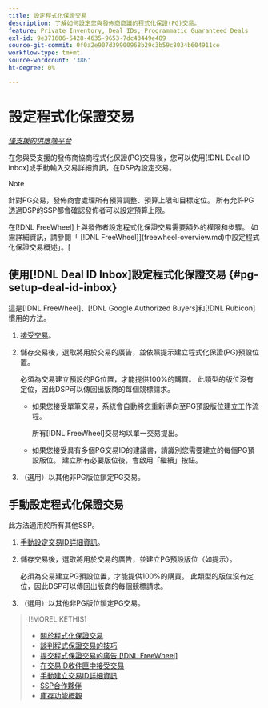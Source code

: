 ```yaml
---
title: 設定程式化保證交易
description: 了解如何設定您與發佈商商議的程式化保證(PG)交易。
feature: Private Inventory, Deal IDs, Programmatic Guaranteed Deals
exl-id: 9e371606-5428-4635-9653-7dc43449e489
source-git-commit: 0f0a2e907d39900968b29c3b59c8034b604911ce
workflow-type: tm+mt
source-wordcount: '386'
ht-degree: 0%

---
```


# 設定程式化保證交易

*[僅支援的供應端平台](programmatic-guaranteed-about.md)*

在您與受支援的發佈商協商程式化保證(PG)交易後，您可以使用[!DNL Deal ID inbox]或手動輸入交易詳細資訊，在DSP內設定交易。

>[!NOTE]
>
> 針對PG交易，發佈商會處理所有預算調整、預算上限和目標定位。 所有允許PG透過DSP的SSP都會確認發佈者可以設定預算上限。
>
> 在[!DNL FreeWheel]上與發佈者設定程式化保證交易需要額外的權限和步驟。 如需詳細資訊，請參閱「 [!DNL FreeWheel]](freewheel-overview.md)中設定程式化保證交易概述」。[

## 使用[!DNL Deal ID Inbox]設定程式化保證交易 {#pg-setup-deal-id-inbox}

這是[!DNL FreeWheel]、[!DNL Google Authorized Buyers]和[!DNL Rubicon]慣用的方法。

1. [接受交易](deal-id-inbox-accept.md)。

1. 儲存交易後，選取將用於交易的廣告，並依照提示建立程式化保證(PG)預設位置。

   必須為交易建立預設的PG位置，才能提供100%的購買。 此類型的版位沒有定位，因此DSP可以傳回出版商的每個競標請求。

   * 如果您接受單筆交易，系統會自動將您重新導向至PG預設版位建立工作流程。

      所有[!DNL FreeWheel]交易均以單一交易提出。

   * 如果您接受具有多個PG交易ID的建議書，請識別您需要建立的每個PG預設版位。 建立所有必要版位後，會啟用「繼續」按鈕。

1. （選用）以其他非PG版位鎖定PG交易。

## 手動設定程式化保證交易

此方法適用於所有其他SSP。

1. [手動設定交易ID詳細資訊](deal-id-create.md)。

1. 儲存交易後，選取將用於交易的廣告，並建立PG預設版位（如提示）。

   必須為交易建立PG預設位置，才能提供100%的購買。 此類型的版位沒有定位，因此DSP可以傳回出版商的每個競標請求。

1. （選用）以其他非PG版位鎖定PG交易。

>[!MORELIKETHIS]
>
>* [關於程式化保證交易](programmatic-guaranteed-about.md)
>* [談判程式保證交易的技巧](/help/dsp/inventory/programmatic-guaranteed-tips.md)
>* [提交程式保證交易的廣告 [!DNL FreeWheel]](freewheel-submit.md)
>* [在交易ID收件匣中接受交易](deal-id-inbox-accept.md)
>* [手動建立交易ID詳細資訊](deal-id-create.md)
>* [SSP合作夥伴](ssp-partners.md)
>* [庫存功能概觀](inventory-overview.md)

